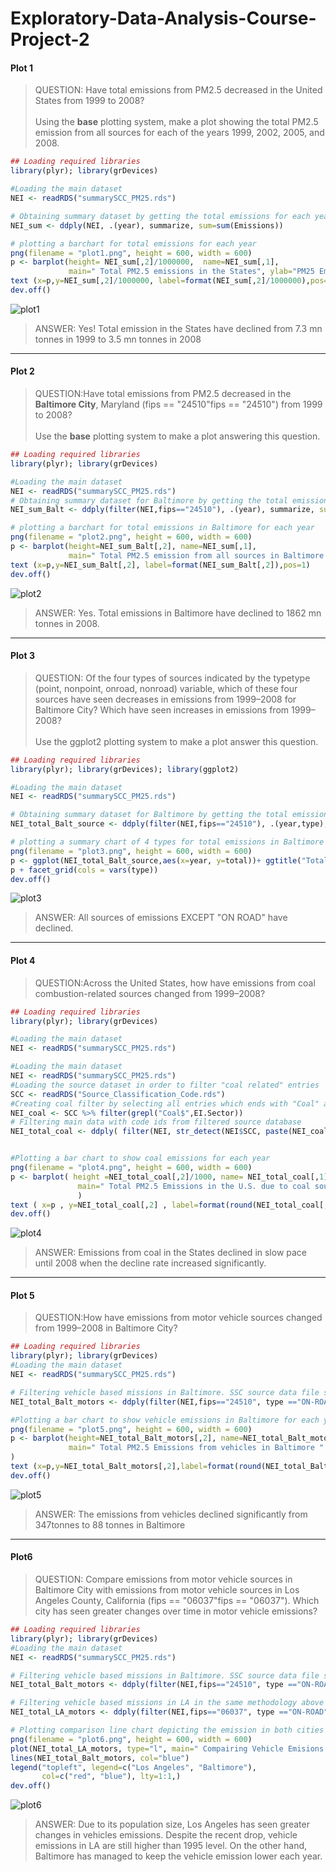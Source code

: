 # Exploratory-Data-Analysis-Course-Project-2

#### Plot 1

> QUESTION: Have total emissions from PM2.5 decreased in the United States from 1999 to 2008? <br><br>
> Using the <b>base</b> plotting system, make a plot showing the total PM2.5 emission from all sources for each of the years 1999, 2002, 2005, and 2008.

``` r
## Loading required libraries
library(plyr); library(grDevices)

#Loading the main dataset
NEI <- readRDS("summarySCC_PM25.rds")

# Obtaining summary dataset by getting the total emissions for each year
NEI_sum <- ddply(NEI, .(year), summarize, sum=sum(Emissions))

# plotting a barchart for total emissions for each year
png(filename = "plot1.png", height = 600, width = 600)  
p <- barplot(height= NEI_sum[,2]/1000000,  name=NEI_sum[,1],
             main=" Total PM2.5 emissions in the States", ylab="PM25 Emission (million tonnes)",xlab="year" ,ylim=c(0,8))
text (x=p,y=NEI_sum[,2]/1000000, label=format(NEI_sum[,2]/1000000),pos=1)
dev.off()

```
![plot1](https://github.com/kannbaba/Exploratory-Data-Analysis-Course-Project-2/assets/6490466/9a3c60e6-a08f-446a-a90b-7bc0e60bd133)

> ANSWER: Yes! Total emission in the States have declined from 7.3 mn tonnes in 1999 to 3.5 mn tonnes in 2008

****

#### Plot 2

> QUESTION:Have total emissions from PM2.5 decreased in the <b>Baltimore City</b>, Maryland (fips == "24510"fips == "24510") from 1999 to 2008?<br><br>
> Use the <b>base</b> plotting system to make a plot answering this question.


``` r
## Loading required libraries
library(plyr); library(grDevices)

#Loading the main dataset
NEI <- readRDS("summarySCC_PM25.rds")
# Obtaining summary dataset for Baltimore by getting the total emissions for each yeari using fips=="24510" argument
NEI_sum_Balt <- ddply(filter(NEI,fips=="24510"), .(year), summarize, sum=sum(Emissions))

# plotting a barchart for total emissions in Baltimore for each year
png(filename = "plot2.png", height = 600, width = 600)  
p <- barplot(height=NEI_sum_Balt[,2], name=NEI_sum[,1],
             main=" Total PM2.5 emission from all sources in Baltimore ", ylab="PM25 Emission (thousand tonnes)", xlab="year", ylim=c(0,4000))
text (x=p,y=NEI_sum_Balt[,2], label=format(NEI_sum_Balt[,2]),pos=1)
dev.off()      
```
![plot2](https://github.com/kannbaba/Exploratory-Data-Analysis-Course-Project-2/assets/6490466/337f62d5-c966-4e4a-baa0-ec4359561b3e)


> ANSWER: Yes. Total emissions in Baltimore have declined to 1862 mn tonnes in 2008.

****

#### Plot 3
> QUESTION: Of the four types of sources indicated by the typetype (point, nonpoint, onroad, nonroad) variable, which of these four sources have seen decreases in emissions from 1999–2008 for Baltimore City? Which have seen increases in emissions from 1999–2008? <br><br>
> Use the ggplot2 plotting system to make a plot answer this question.
``` r
## Loading required libraries
library(plyr); library(grDevices); library(ggplot2)

#Loading the main dataset
NEI <- readRDS("summarySCC_PM25.rds")

# Obtaining summary dataset for Baltimore by getting the total emissions for each source 
NEI_total_Balt_source <- ddply(filter(NEI,fips=="24510"), .(year,type), summarize, total=sum(Emissions))

# plotting a summary chart of 4 types for total emissions in Baltimore across each source using ggplot
png(filename = "plot3.png", height = 600, width = 600)  
p <- ggplot(NEI_total_Balt_source,aes(x=year, y=total))+ ggtitle("Total PM2.5 emission for each sources in Baltimore") + ylab("Total Emissions (tonnes")+  geom_line()+geom_point()
p + facet_grid(cols = vars(type))
dev.off() 
```
![plot3](https://github.com/kannbaba/Exploratory-Data-Analysis-Course-Project-2/assets/6490466/f1fd9d7f-a599-456e-9f28-5e95551c6d26)

> ANSWER: All sources of emissions EXCEPT "ON ROAD" have declined. 

****

#### Plot 4
> QUESTION:Across the United States, how have emissions from coal combustion-related sources changed from 1999–2008?

``` r
## Loading required libraries
library(plyr); library(grDevices)

#Loading the main dataset
NEI <- readRDS("summarySCC_PM25.rds")

#Loading the main dataset
NEI <- readRDS("summarySCC_PM25.rds")
#Loading the source dataset in order to filter "coal related" entries
SCC <- readRDS("Source_Classification_Code.rds")
#Creating coal filter by selecting all entries which ends with "Coal" at EI.Sector column
NEI_coal <- SCC %>% filter(grepl("Coal$",EI.Sector))
# Filtering main data with code ids from filtered source database
NEI_total_coal <- ddply( filter(NEI, str_detect(NEI$SCC, paste(NEI_coal[,1], collapse="|"))), .(year), summarize, total=sum(Emissions))


#Plotting a bar chart to show coal emissions for each year
png(filename = "plot4.png", height = 600, width = 600)  
p <- barplot( height =NEI_total_coal[,2]/1000, name= NEI_total_coal[,1],
               main=" Total PM2.5 Emissions in the U.S. due to coal sources ", ylab="PM25 Emission (tonnes) ", xlab="year", ylim=c(0,600)
               )
text ( x=p , y=NEI_total_coal[,2] , label=format(round(NEI_total_coal[,2],1)) , pos=1)  ##I could not figure out why labels do not appear
dev.off()
```
![plot4](https://github.com/kannbaba/Exploratory-Data-Analysis-Course-Project-2/assets/6490466/c68433d7-757b-412a-8d58-f514ada2f788)



> ANSWER: Emissions from coal in the States declined in slow pace until 2008 when the decline rate increased significantly.

****

#### Plot 5

> QUESTION:How have emissions from motor vehicle sources changed from 1999–2008 in Baltimore City?


``` r
## Loading required libraries
library(plyr); library(grDevices)
#Loading the main dataset
NEI <- readRDS("summarySCC_PM25.rds")

# Filtering vehicle based missions in Baltimore. SSC source data file shows that all vehicle related emissions are recorded as "ON-ROAD" type in the main data
NEI_total_Balt_motors <- ddply(filter(NEI,fips=="24510", type =="ON-ROAD"), .(year), summarize, total=sum(Emissions))

#Plotting a bar chart to show vehicle emissions in Baltimore for each year
png(filename = "plot5.png", height = 600, width = 600)  
p <- barplot(height=NEI_total_Balt_motors[,2], name=NEI_total_Balt_motors[,1],
             main=" Total PM2.5 Emissions from vehicles in Baltimore " ,ylab="PM25 Emission (tonnes) ", xlab="year" , ylim=c(0,400)
)
text (x=p,y=NEI_total_Balt_motors[,2],label=format(round(NEI_total_Balt_motors[,2]),0),pos=1)
dev.off()
```
![plot5](https://github.com/kannbaba/Exploratory-Data-Analysis-Course-Project-2/assets/6490466/6f3f4456-d59b-4eaf-9953-94a353bd5e55)

> ANSWER: The emissions from vehicles declined significantly from 347tonnes to 88 tonnes in Baltimore
****

#### Plot6

> QUESTION: Compare emissions from motor vehicle sources in Baltimore City with emissions from motor vehicle sources in Los Angeles County, California (fips == "06037"fips == "06037"). Which city has seen greater changes over time in motor vehicle emissions?

``` r
## Loading required libraries
library(plyr); library(grDevices)
#Loading the main dataset
NEI <- readRDS("summarySCC_PM25.rds")

# Filtering vehicle based missions in Baltimore. SSC source data file shows that all vehicle related emissions are recorded as "ON-ROAD" type in the main data
NEI_total_Balt_motors <- ddply(filter(NEI,fips=="24510", type =="ON-ROAD"), .(year), summarize, total=sum(Emissions))

# Filtering vehicle based missions in LA in the same methodology above
NEI_total_LA_motors <- ddply(filter(NEI,fips=="06037", type =="ON-ROAD"), .(year), summarize, total=sum(Emissions))

# Plotting comparison line chart depicting the emission in both cities
png(filename = "plot6.png", height = 600, width = 600)  
plot(NEI_total_LA_motors, type="l", main=" Compairing Vehicle Emisions in LA and Baltimore ", ylab="PM25 Emission (tonnes)", col="red", ylim=c(0,5000))
lines(NEI_total_Balt_motors, col="blue")
legend("topleft", legend=c("Los Angeles", "Baltimore"),
       col=c("red", "blue"), lty=1:1,)
dev.off()
```
![plot6](https://github.com/kannbaba/Exploratory-Data-Analysis-Course-Project-2/assets/6490466/d29ba447-9022-4793-99b4-e30310266cb9)

> ANSWER: Due to its population size, Los Angeles has seen greater changes in vehicles emissions. Despite the recent drop, vehicle emissions in LA are still higher than 1995 level. On the other hand, Baltimore has managed to keep the vehicle emission lower each year.
